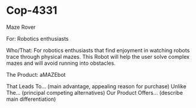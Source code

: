 # Cop-4331
Maze Rover

For:  Robotics enthusiasts

Who/That: For robotics enthusiasts that find enjoyment in watching robots trace through physical mazes.
This Robot will help the user solve complex mazes and will avoid running into obstacles.

The Product: aMAZEbot

That Leads To… (main advantage, appealing reason for purchase)
Unlike The… (principal competing alternatives)
Our Product Offers… (describe main differentiation)
